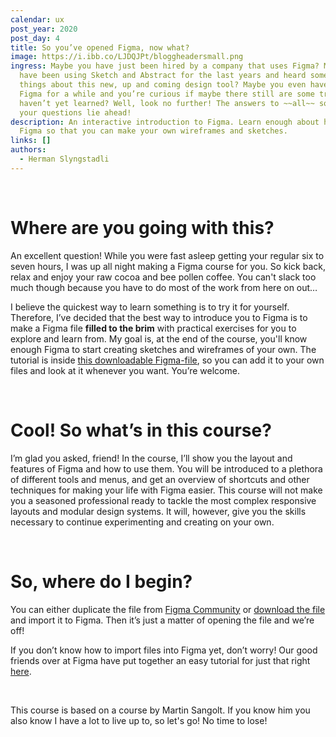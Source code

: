 ```yaml
---
calendar: ux
post_year: 2020
post_day: 4
title: So you’ve opened Figma, now what?
image: https://i.ibb.co/LJDQJPt/bloggheadersmall.png
ingress: Maybe you have just been hired by a company that uses Figma? Maybe you
  have been using Sketch and Abstract for the last years and heard some good
  things about this new, up and coming design tool? Maybe you even have used
  Figma for a while and you’re curious if maybe there still are some tricks you
  haven’t yet learned? Well, look no further! The answers to ~~all~~ some of
  your questions lie ahead!
description: An interactive introduction to Figma. Learn enough about how to use
  Figma so that you can make your own wireframes and sketches.
links: []
authors:
  - Herman Slyngstadli
---
```

<br/>

# Where are you going with this?

An excellent question! While you were fast asleep getting your regular six to seven hours, I was up all night making a Figma course for you. So kick back, relax and enjoy your raw cocoa and bee pollen coffee. You can't slack too much though because you have to do most of the work from here on out…

I believe the quickest way to learn something is to try it for yourself. Therefore, I’ve decided that the best way to introduce you to Figma is to make a Figma file **filled to the brim** with practical exercises for you to explore and learn from. My goal is, at the end of the course, you'll know enough Figma to start creating sketches and wireframes of your own. The tutorial is inside [this downloadable Figma-file](https://www.dropbox.com/s/kwjs6u4wis28dqc/Figma%20101.fig?dl=0), so you can add it to your own files and look at it whenever you want. You’re welcome.

<br/>

# Cool! So what’s in this course?

I’m glad you asked, friend! In the course, I’ll show you the layout and features of Figma and how to use them. You will be introduced to a plethora of different tools and menus, and get an overview of shortcuts and other techniques for making your life with Figma easier. This course will not make you a seasoned professional ready to tackle the most complex responsive layouts and modular design systems. It will, however, give you the skills necessary to continue experimenting and creating on your own.

<br/>

# So, where do I begin?

You can either duplicate the file from [Figma Community](https://www.figma.com/community/file/917793002372330875) or [download the file](https://www.dropbox.com/s/kwjs6u4wis28dqc/Figma%20101.fig?dl=0) and import it to Figma. Then it’s just a matter of opening the file and we’re off!

If you don’t know how to import files into Figma yet, don’t worry! Our good friends over at Figma have put together an easy tutorial for just that right [here](https://help.figma.com/hc/en-us/articles/360041003114-Import-files-into-Figma).

<br/>

This course is based on a course by Martin Sangolt. If you know him you also know I have a lot to live up to, so let's go! No time to lose!